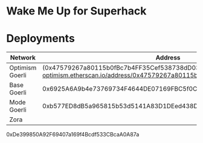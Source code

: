 # Wake Me Up for Superhack

# Deployments
| Network               | Address                                          |
|-----------------------|--------------------------------------------------|
| Optimism Goerli |(0x47579267a80115b0fBc7b4FF35Cef538738dD036)[https://goerli-optimism.etherscan.io/address/0x47579267a80115b0fBc7b4FF35Cef538738dD036]      |
| Base Goerli|0x6925A6A9b4e73769734F4644DE07169FBC5f0C57   |
| Mode Goerli |0xb577ED8dB5a965815b53d5141A83D1DEed438DBC|
| Zora   |    |




0xDe399850A92F69407a169f4Bcdf533CBcaA0A87a
